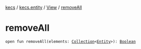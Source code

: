 [kecs](../../index.md) / [kecs.entity](../index.md) / [View](index.md) / [removeAll](./remove-all.md)

# removeAll

`open fun removeAll(elements: `[`Collection`](https://kotlinlang.org/api/latest/jvm/stdlib/kotlin.collections/-collection/index.html)`<`[`Entity`](../-entity/index.md)`>): `[`Boolean`](https://kotlinlang.org/api/latest/jvm/stdlib/kotlin/-boolean/index.html)